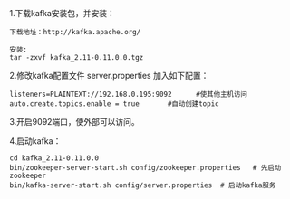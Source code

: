 1.下载kafka安装包，并安装：

    下载地址：http://kafka.apache.org/
    
    安装:
    tar -zxvf kafka_2.11-0.11.0.0.tgz
2.修改kafka配置文件 server.properties 加入如下配置：

    listeners=PLAINTEXT://192.168.0.195:9092      #使其他主机访问
    auto.create.topics.enable = true       #自动创建topic

3.开启9092端口，使外部可以访问。

4.启动kafka：

    cd kafka_2.11-0.11.0.0
    bin/zookeeper-server-start.sh config/zookeeper.properties   # 先启动zookeeper
    bin/kafka-server-start.sh config/server.properties  # 启动kafka服务
